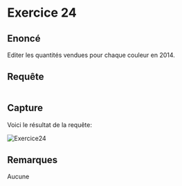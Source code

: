 # Exercice 24

## Enoncé

Editer les quantités vendues pour chaque couleur en 2014.

## Requête

``` sql


```

## Capture

Voici le résultat de la requête:

![Exercice24](exercice24.png)

## Remarques
Aucune